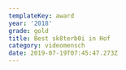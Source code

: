 ```yaml
---
templateKey: award
year: '2018'
grade: gold
title: Best sk8terb0i in Hof
category: videomensch
date: 2019-07-19T07:45:47.273Z
---
```



